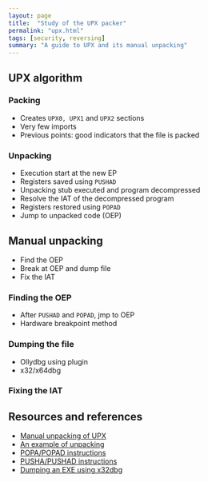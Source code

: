 ```yaml
---
layout: page
title:  "Study of the UPX packer"
permalink: "upx.html"
tags: [security, reversing]
summary: "A guide to UPX and its manual unpacking"
---
```


## UPX algorithm
### Packing
* Creates `UPX0, UPX1` and `UPX2` sections
* Very few imports
* Previous points: good indicators that the file is packed

### Unpacking
* Execution start at the new EP
* Registers saved using `PUSHAD`
* Unpacking stub executed and program decompressed
* Resolve the IAT of the decompressed program
* Registers restored using `POPAD`
* Jump to unpacked code (OEP)

## Manual unpacking
* Find the OEP
* Break at OEP and dump file
* Fix the IAT

### Finding the OEP
* After `PUSHAD` and `POPAD`, jmp to OEP
* Hardware breakpoint method

### Dumping the file
* Ollydbg using plugin
* x32/x64dbg

### Fixing the IAT

## Resources and references
* [Manual unpacking of UPX](https://securityxploded.com/unpackingupx.php)
* [An example of unpacking](https://reverseengineering.stackexchange.com/questions/6773/unpacking-a-backdoor-program-for-studying)
* [POPA/POPAD instructions](https://c9x.me/x86/html/file_module_x86_id_249.html)
* [PUSHA/PUSHAD instructions](https://c9x.me/x86/html/file_module_x86_id_270.html)
* [Dumping an EXE using x32dbg](https://www.unknowncheats.me/forum/general-programming-and-reversing/211590-dump-exe-file-using-x32dbg.html)
